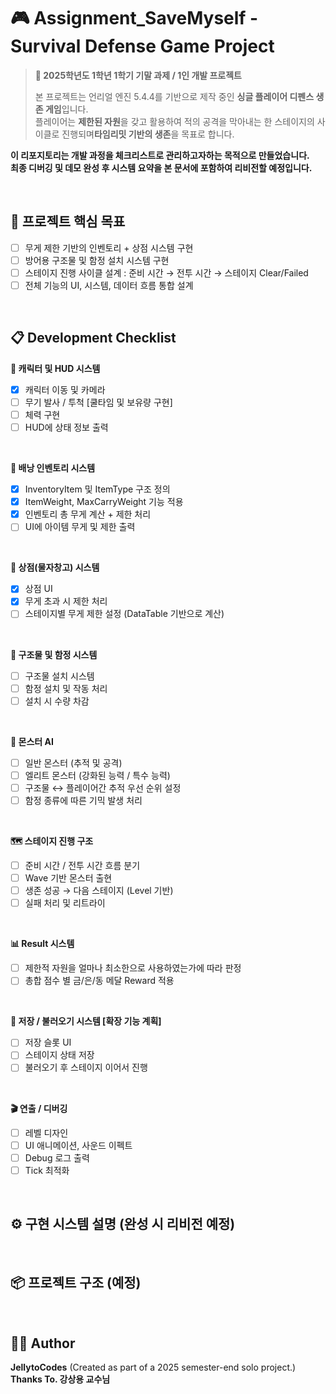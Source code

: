 # 🎮 Assignment_SaveMyself - Survival Defense Game Project

> **📝 2025학년도 1학년 1학기 기말 과제 / 1인 개발 프로젝트**
>
> 본 프로젝트는 언리얼 엔진 5.4.4를 기반으로 제작 중인 **싱글 플레이어 디펜스 생존 게임**입니다.  
> 플레이어는 **제한된 자원**을 갖고 활용하여 적의 공격을 막아내는 한 스테이지의 사이클로 진행되며**타임리밋 기반의 생존**을 목표로 합니다.

**이 리포지토리는 개발 과정을 체크리스트로 관리하고자하는 목적으로 만들었습니다.**  
**최종 디버깅 및 데모 완성 후 시스템 요약을 본 문서에 포함하여 리비전할 예정입니다.**  

<br>

## 🎯 프로젝트 핵심 목표
 - [ ] 무게 제한 기반의 인벤토리 + 상점 시스템 구현
 - [ ] 방어용 구조물 및 함정 설치 시스템 구현
 - [ ] 스테이지 진행 사이클 설계 : 준비 시간 → 전투 시간 → 스테이지 Clear/Failed
 - [ ] 전체 기능의 UI, 시스템, 데이터 흐름 통합 설계

<br>

## 📋 Development Checklist
**🧍 캐릭터 및 HUD 시스템** 
 - [X] 캐릭터 이동 및 카메라
 - [ ] 무기 발사 / 투척 [쿨타임 및 보유량 구현]
 - [ ] 체력 구현
 - [ ] HUD에 상태 정보 출력     
<br> 

**🎒 배낭 인벤토리 시스템**  
 - [X] InventoryItem 및 ItemType 구조 정의  
 - [X] ItemWeight, MaxCarryWeight 기능 적용  
 - [X] 인벤토리 총 무게 계산 + 제한 처리  
 - [ ] UI에 아이템 무게 및 제한 출력      
<br> 

**🏪 상점(물자창고) 시스템**  
 - [X] 상점 UI
 - [X] 무게 초과 시 제한 처리
 - [ ] 스테이지별 무게 제한 설정 (DataTable 기반으로 계산)    
<br> 

**🧱 구조물 및 함정 시스템** 
 - [ ] 구조물 설치 시스템
 - [ ] 함정 설치 및 작동 처리
 - [ ] 설치 시 수량 차감
<br> 

**👾 몬스터 AI** 
 - [ ] 일반 몬스터 (추적 및 공격)
 - [ ] 엘리트 몬스터 (강화된 능력 / 특수 능력)
 - [ ] 구조물 ↔ 플레이어간 추적 우선 순위 설정
 - [ ] 함정 종류에 따른 기믹 발생 처리      
<br> 

**🗺️ 스테이지 진행 구조** 
 - [ ] 준비 시간 / 전투 시간 흐름 분기
 - [ ] Wave 기반 몬스터 출현
 - [ ] 생존 성공 → 다음 스테이지 (Level 기반)
 - [ ] 실패 처리 및 리트라이      
<br> 

**📊 Result 시스템** 
 - [ ] 제한적 자원을 얼마나 최소한으로 사용하였는가에 따라 판정
 - [ ] 총합 점수 별 금/은/동 메달 Reward 적용      
<br> 

**💾 저장 / 불러오기 시스템 [확장 기능 계획]**
 - [ ] 저장 슬롯 UI
 - [ ] 스테이지 상태 저장
 - [ ] 불러오기 후 스테이지 이어서 진행      
<br> 

**🎬 연출 / 디버깅**
 - [ ] 레벨 디자인
 - [ ] UI 애니메이션, 사운드 이펙트
 - [ ] Debug 로그 출력
 - [ ] Tick 최적화

<br>

## ⚙️ 구현 시스템 설명 (완성 시 리비전 예정)

<br>

## 📦 프로젝트 구조 (예정)

<br>

## 🧑‍💻 Author
  **JellytoCodes** (Created as part of a 2025 semester-end solo project.)  
  **Thanks To. 강상용 교수님**  
